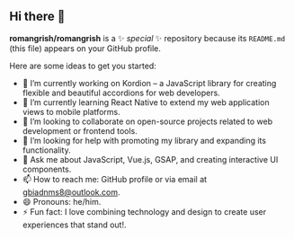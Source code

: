 ## Hi there 👋

**romangrish/romangrish** is a ✨ _special_ ✨ repository because its `README.md` (this file) appears on your GitHub profile.

Here are some ideas to get you started:

- 🔭 I’m currently working on Kordion – a JavaScript library for creating flexible and beautiful accordions for web developers.
- 🌱 I’m currently learning React Native to extend my web application views to mobile platforms.
- 👯 I’m looking to collaborate on open-source projects related to web development or frontend tools.
- 🤔 I’m looking for help with promoting my library and expanding its functionality.
- 💬 Ask me about JavaScript, Vue.js, GSAP, and creating interactive UI components.
- 📫 How to reach me: GitHub profile or via email at gbiadnms8@outlook.com.
- 😄 Pronouns: he/him.
- ⚡ Fun fact: I love combining technology and design to create user experiences that stand out!.

